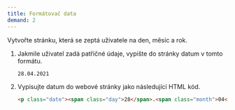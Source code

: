 ```yaml
---
title: Formátovač data
demand: 2
---
```


Vytvořte stránku, která se zeptá uživatele na den, měsíc a rok. 

1. Jakmile uživatel zadá patřičné údaje, vypište do stránky datum v tomto formátu.
   ```
   28.04.2021
   ```
1. Vypisujte datum do webové stránky jako následující HTML kód.
   ```html
   <p class="date"><span class="day">28</span>.<span class="month">04</span>.<span class="year">2021</span></p>
   ```
